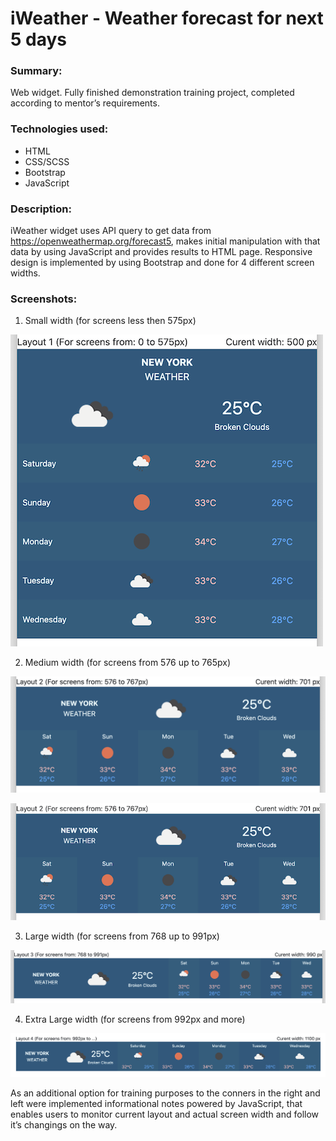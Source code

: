 # iWeather - Weather forecast for next 5 days 
### Summary:
Web widget. Fully finished demonstration training project, completed according to mentor’s requirements.
### Technologies used:
* HTML
* CSS/SCSS
* Bootstrap
* JavaScript
### Description:
iWeather widget uses API query to get data from https://openweathermap.org/forecast5, makes initial manipulation with that data by using JavaScript and provides results to HTML page. Responsive design is implemented by using Bootstrap and done for 4 different screen widths.
### Screenshots:
1.	Small width (for screens less then 575px)

![Layout 1](/assets/images/L01-500.png)

2.	Medium width (for screens from 576 up to 765px)

![Layout 2](/assets/images/L02.png)

![Layout 2](/assets/images/L02-701.png)

3.	Large width (for screens from 768 up to 991px)

![Layout 3](/assets/images/L03.png)

4.	Extra Large width (for screens from 992px and more)

![Layout 4](/assets/images/L04.png)

As an additional option for training purposes to the conners in the right and left were implemented informational notes powered by JavaScript, that enables users to monitor current layout and actual screen width and follow it’s changings on the way. 
